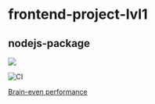 # frontend-project-lvl1

## nodejs-package


<a href="https://codeclimate.com/github/codeclimate/codeclimate/maintainability"><img src="https://api.codeclimate.com/v1/badges/a99a88d28ad37a79dbf6/maintainability" /></a>

![CI](https://github.com/sergey-ss-solovyov/frontend-project-lvl1/workflows/CI/badge.svg)

<a href="https://asciinema.org/a/ZJjIcPaX03Q4Lt2gvjrYVs3dP">Brain-even performance</a>
